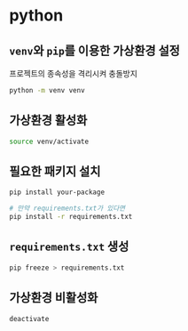 # python

## `venv`와 `pip`를 이용한 가상환경 설정

프로젝트의 종속성을 격리시켜 충돌방지

```bash
python -m venv venv
```

## 가상환경 활성화

```bash
source venv/activate
```

## 필요한 패키지 설치

```bash
pip install your-package

# 만약 requirements.txt가 있다면
pip install -r requirements.txt
```

## `requirements.txt` 생성

```bash
pip freeze > requirements.txt
```

## 가상환경 비활성화

```bash
deactivate
```
